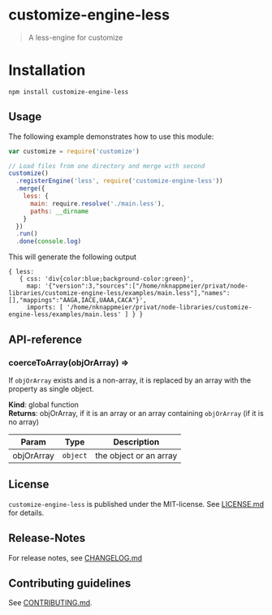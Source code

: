# customize-engine-less

> A less-engine for customize


# Installation

```
npm install customize-engine-less
```

 
## Usage

The following example demonstrates how to use this module:

```js
var customize = require('customize')

// Load files from one directory and merge with second
customize()
  .registerEngine('less', require('customize-engine-less'))
  .merge({
    less: {
      main: require.resolve('./main.less'),
      paths: __dirname
    }
  })
  .run()
  .done(console.log)
```

This will generate the following output

```
{ less: 
   { css: 'div{color:blue;background-color:green}',
     map: '{"version":3,"sources":["/home/nknappmeier/privat/node-libraries/customize-engine-less/examples/main.less"],"names":[],"mappings":"AAGA,IACE,UAAA,CACA"}',
     imports: [ '/home/nknappmeier/privat/node-libraries/customize-engine-less/examples/main.less' ] } }
```

##  API-reference

<a name="coerceToArray"></a>
### coerceToArray(objOrArray) ⇒
If `objOrArray` exists and is a non-array, it is replaced by
an array with the property as single object.

**Kind**: global function  
**Returns**: objOrArray, if it is an array or an array containing `objOrArray` (if it is no array)  

| Param | Type | Description |
| --- | --- | --- |
| objOrArray | <code>object</code> | the object or an array |




## License

`customize-engine-less` is published under the MIT-license. 
See [LICENSE.md](LICENSE.md) for details.

## Release-Notes
 
For release notes, see [CHANGELOG.md](CHANGELOG.md)
 
## Contributing guidelines

See [CONTRIBUTING.md](CONTRIBUTING.md).